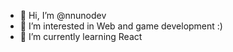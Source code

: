 - 👋 Hi, I’m @nnunodev
- 👀 I’m interested in Web and game development :) 
- 🌱 I’m currently learning React

<!---
nnunodev/nnunodev is a ✨ special ✨ repository because its `README.md` (this file) appears on your GitHub profile.
You can click the Preview link to take a look at your changes.
--->
